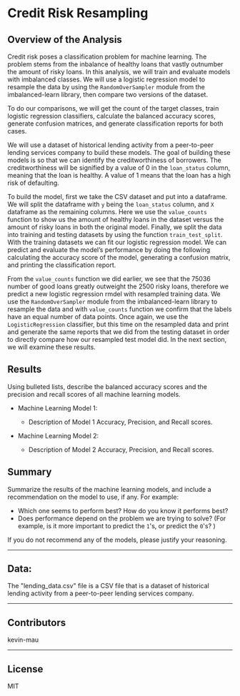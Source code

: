 # Credit Risk Resampling

## Overview of the Analysis

Credit risk poses a classification problem for machine learning.  The problem stems from the inbalance of healthy loans that vastly outnumber 
the amount of risky loans. In this analysis, we will train and evaluate models with imbalanced classes.  We will use a logistic regression model 
to resample the data by using the `RandomOverSampler` module from the imbalanced-learn library, then compare two versions of the dataset.
 
To do our comparisons, we will get the count of the target classes, train logistic regression classifiers, calculate the balanced accuracy scores, 
generate confusion matrices, and generate classification reports for both cases.

We will use a dataset of historical lending activity from a peer-to-peer lending services company to build these models.  The goal of building 
these models is so that we can identify the creditworthiness of borrowers.  The creditworthiness will be signified by a value of 0 in the 
`loan_status` column, meaning that the loan is healthy.  A value of 1 means that the loan has a high risk of defaulting.

To build the model, first we take the CSV dataset and put into a dataframe.  We will split the dataframe with `y` being the `loan_status` column, 
and `X` dataframe as the remaining columns.  Here we use the `value_counts` function to show us the amount of healthy loans in the dataset versus
the amount of risky loans in both the original model.  Finally, we split the data into training and testing datasets by using the function
`train_test_split`.  With the training datasets we can fit our logistic regression model.  We can predict and evaluate the model’s performance by
doing the following calculating the accuracy score of the model, generating a confusion matrix, and printing the classification report.

From the `value_counts` function we did earlier, we see that the 75036 number of good loans greatly outweight the 2500 risky loans, therefore we 
predict a new logistic regression rmdel with resampled training data.  We use the `RandomOverSampler` module from the imbalanced-learn library to 
resample the data and with `value_counts` function we confirm that the labels have an equal number of data points.  Once again, we use the 
`LogisticRegression` classifier, but this time on the resampled data and print and generate the same reports that we did from the testing dataset
in order to directly compare how our resampled test model did.  In the next section, we will examine these results.

## Results

Using bulleted lists, describe the balanced accuracy scores and the precision and recall scores of all machine learning models.

* Machine Learning Model 1:
  * Description of Model 1 Accuracy, Precision, and Recall scores.



* Machine Learning Model 2:
  * Description of Model 2 Accuracy, Precision, and Recall scores.

## Summary

Summarize the results of the machine learning models, and include a recommendation on the model to use, if any. For example:
* Which one seems to perform best? How do you know it performs best?
* Does performance depend on the problem we are trying to solve? (For example, is it more important to predict the `1`'s, or predict the `0`'s? )

If you do not recommend any of the models, please justify your reasoning.

---

## Data:

The "lending_data.csv" file is a CSV file that is a dataset of historical lending activity from a peer-to-peer lending services company.

---

## Contributors

kevin-mau

---

## License

MIT
